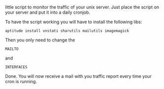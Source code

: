 little script to monitor the traffic of your unix server.
Just place the script on your server and put it into a daily cronjob.

To have the script working you will have to install the following libs:

    aptitude install vnstati sharutils mailutils imagemagick

Then you only need to change the 

    MAILTO 

and 

    INTERFACES

Done. You will now receive a mail with you traffic report every time 
your cron is running.
